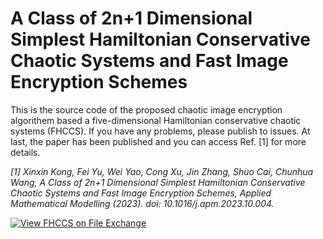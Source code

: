 # A Class of 2n+1 Dimensional Simplest Hamiltonian Conservative Chaotic Systems and Fast Image Encryption Schemes
This is the source code of the proposed chaotic image encryption algorithem based a five-dimensional Hamiltonian conservative chaotic systems (FHCCS). If you have any problems, please publish to issues. At last, the paper has been published and you can access Ref. [1] for more details.

*[1] Xinxin Kong, Fei Yu, Wei Yao, Cong Xu, Jin Zhang, Shuo Cai, Chunhua Wang, A Class of 2n+1 Dimensional Simplest Hamiltonian Conservative Chaotic Systems and Fast Image Encryption Schemes, Applied Mathematical Modelling (2023). doi: 10.1016/j.apm.2023.10.004.*

[![View FHCCS on File Exchange](https://www.mathworks.com/matlabcentral/images/matlab-file-exchange.svg)](https://ww2.mathworks.cn/matlabcentral/fileexchange/135151-fhccs)
